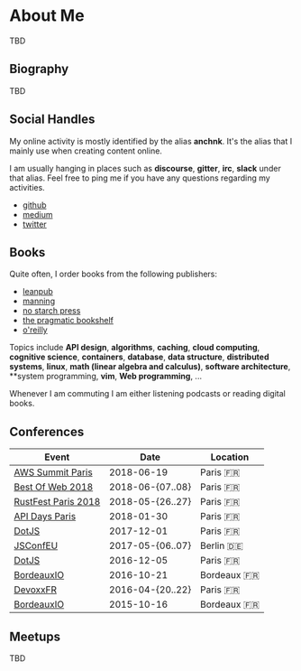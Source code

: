 # About Me

TBD

## Biography

TBD

## Social Handles

My online activity is mostly identified by the alias **anchnk**. It's the alias
that I mainly use when creating content online.

I am usually hanging in places such as **discourse**, **gitter**, **irc**,
**slack** under that alias. Feel free to ping me if you have any questions
regarding  my activities.

- [github](https://github.com/anchnk)
- [medium](https://medium.com/@anchnk)
- [twitter](https://twitter.com/anchnk)

## Books

Quite often, I order books from the following publishers:

- [leanpub](https://leanpub.com/)
- [manning](https://www.manning.com/)
- [no starch press](https://nostarch.com/)
- [the pragmatic bookshelf](https://pragprog.com/)
- [o'reilly](https://www.oreilly.com/)

Topics include **API design**, **algorithms**, **caching**, **cloud computing**,
**cognitive science**, **containers**, **database**, **data structure**,
**distributed systems**, **linux**, **math (linear algebra and calculus)**,
**software architecture**, **system programming, **vim**, **Web programming**,
...

Whenever I am commuting I am either listening podcasts or reading digital books.

## Conferences

Event                                             | Date               | Location
--------------------------------------------------|--------------------|-----------
[AWS Summit Paris](https://amzn.to/1NXGo6j/)      | 2018-06-19         | Paris    🇫🇷
[Best Of Web 2018](http://bestofweb.paris/)       | 2018-06-{07..08}   | Paris    🇫🇷
[RustFest Paris 2018](https://paris.rustfest.eu/) | 2018-05-{26..27}   | Paris    🇫🇷
[API Days Paris](http://www.apidays.io/)          | 2018-01-30         | Paris    🇫🇷
[DotJS](http://www.dotjs.io/)                     | 2017-12-01         | Paris    🇫🇷
[JSConfEU](https://2017.jsconf.eu/)               | 2017-05-{06..07}   | Berlin   🇩🇪
[DotJS](http://www.dotjs.io/)                     | 2016-12-05         | Paris    🇫🇷
[BordeauxIO](https://www.bdx.io/)                 | 2016-10-21         | Bordeaux 🇫🇷
[DevoxxFR](https://devoxx.com)                    | 2016-04-{20..22}   | Paris    🇫🇷
[BordeauxIO](https://www.bdx.io/)                 | 2015-10-16         | Bordeaux 🇫🇷


## Meetups

TBD

